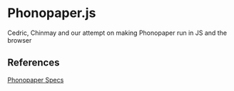 # Phonopaper.js

Cedric, Chinmay and our attempt on making Phonopaper run in JS and the browser


## References

[Phonopaper Specs](http://www.warmplace.ru/soft/phonopaper/PhonoPaper%20specification%20(en).png)



